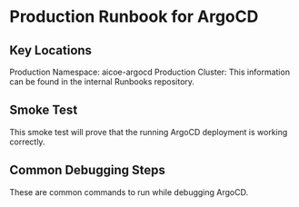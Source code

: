 # Production Runbook for ArgoCD

## Key Locations

Production Namespace: aicoe-argocd
Production Cluster: This information can be found in the internal Runbooks repository.

## Smoke Test

This smoke test will prove that the running ArgoCD deployment is working correctly.

## Common Debugging Steps

These are common commands to run while debugging ArgoCD.

